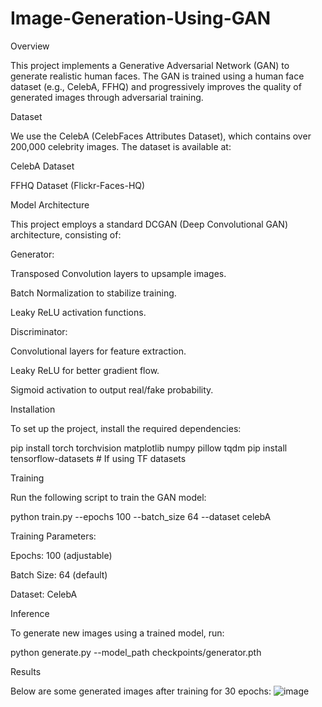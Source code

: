 # Image-Generation-Using-GAN

Overview

This project implements a Generative Adversarial Network (GAN) to generate realistic human faces. The GAN is trained using a human face dataset (e.g., CelebA, FFHQ) and progressively improves the quality of generated images through adversarial training.

Dataset

We use the CelebA (CelebFaces Attributes Dataset), which contains over 200,000 celebrity images. The dataset is available at:

CelebA Dataset

FFHQ Dataset (Flickr-Faces-HQ)

Model Architecture

This project employs a standard DCGAN (Deep Convolutional GAN) architecture, consisting of:

Generator:

Transposed Convolution layers to upsample images.

Batch Normalization to stabilize training.

Leaky ReLU activation functions.

Discriminator:

Convolutional layers for feature extraction.

Leaky ReLU for better gradient flow.

Sigmoid activation to output real/fake probability.

Installation

To set up the project, install the required dependencies:

pip install torch torchvision matplotlib numpy pillow tqdm
pip install tensorflow-datasets  # If using TF datasets

Training

Run the following script to train the GAN model:

python train.py --epochs 100 --batch_size 64 --dataset celebA

Training Parameters:

Epochs: 100 (adjustable)

Batch Size: 64 (default)

Dataset: CelebA

Inference

To generate new images using a trained model, run:

python generate.py --model_path checkpoints/generator.pth

Results

Below are some generated images after training for 30 epochs:
![image](https://github.com/user-attachments/assets/d8d7c2d6-0353-41ae-9137-7aaf13d6ec30)

